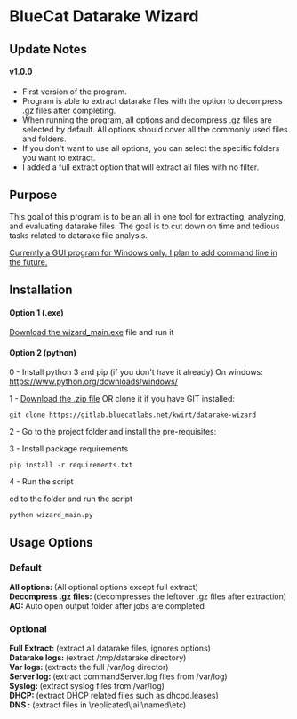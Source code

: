 # BlueCat Datarake Wizard

## Update Notes
#### v1.0.0 
- First version of the program.
- Program is able to extract datarake files with the option to decompress .gz files after completing.
- When running the program, all options and decompress .gz files are selected by default. All options should cover all the commonly used files and folders.
- If you don't want to use all options, you can select the specific folders you want to extract.
- I added a full extract option that will extract all files with no filter.        


## Purpose

This goal of this program is to be an all in one tool for extracting, analyzing, and evaluating datarake files.
The goal is to cut down on time and tedious tasks related to datarake file analysis.

<ins>Currently a GUI program for Windows only. I plan to add command line in the future.</ins>

## Installation

#### Option 1 (.exe)
<a href="https://gitlab.bluecatlabs.net/kwirt/datarake-wizard/-/raw/main/wizard_main.exe?inline=false">Download the wizard_main.exe</a> file and run it

#### Option 2 (python)

0 - Install python 3 and pip (if you don't have it already)
On windows: https://www.python.org/downloads/windows/

1 - <a href="https://gitlab.bluecatlabs.net/kwirt/datarake-wizard/-/archive/main/datarake-wizard-main.zip">Download the .zip file</a> OR clone it if you have GIT installed:
```
git clone https://gitlab.bluecatlabs.net/kwirt/datarake-wizard
```
2 - Go to the project folder and install the pre-requisites:

3 - Install package requirements
```
pip install -r requirements.txt 
```

4 - Run the script

cd to the folder and run the script
```
python wizard_main.py 
```

## Usage Options
### Default
<strong>All options: </strong> (All optional options except full extract) <br>
<strong>Decompress .gz files: </strong>(decompresses the leftover .gz files after extraction) <br>
<strong>AO: </strong>Auto open output folder after jobs are completed

### Optional
<strong>Full Extract: </strong>(extract all datarake files, ignores options)  <br> 
<strong>Datarake logs: </strong>(extract /tmp/datarake directory)   <br>
<strong>Var logs: </strong>(extracts the full /var/log director) <br>
<strong>Server log: </strong>(extract commandServer.log files from /var/log) <br>
<strong>Syslog: </strong> (extract syslog files from /var/log)  <br>
<strong>DHCP: </strong>(extract DHCP related files such as dhcpd.leases)   <br>
<strong>DNS : </strong>(extract files in \replicated\jail\named\etc)  <br>
